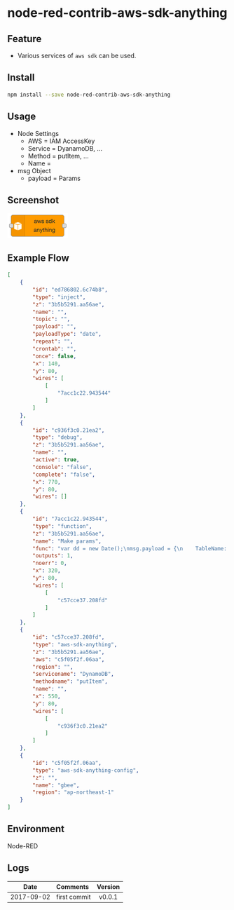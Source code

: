 # node-red-contrib-aws-sdk-anything

## Feature

* Various services of `aws sdk` can be used.

## Install

```bash
npm install --save node-red-contrib-aws-sdk-anything
```

## Usage

* Node Settings
  * AWS = IAM AccessKey
  * Service = DyanamoDB, ...
  * Method = putItem, ...
  * Name = 
* msg Object
  * payload = Params

## Screenshot

![Node](./screenshots/node.png)

## Example Flow

```json
[
    {
        "id": "ed786802.6c74b8",
        "type": "inject",
        "z": "3b5b5291.aa56ae",
        "name": "",
        "topic": "",
        "payload": "",
        "payloadType": "date",
        "repeat": "",
        "crontab": "",
        "once": false,
        "x": 140,
        "y": 80,
        "wires": [
            [
                "7acc1c22.943544"
            ]
        ]
    },
    {
        "id": "c936f3c0.21ea2",
        "type": "debug",
        "z": "3b5b5291.aa56ae",
        "name": "",
        "active": true,
        "console": "false",
        "complete": "false",
        "x": 770,
        "y": 80,
        "wires": []
    },
    {
        "id": "7acc1c22.943544",
        "type": "function",
        "z": "3b5b5291.aa56ae",
        "name": "Make params",
        "func": "var dd = new Date();\nmsg.payload = {\n    TableName: \"test\",\n    Item: {\n        id: {\n            S: \"datetime\" + dd\n        },\n        timestamp: {\n            N: \"100\"\n        },\n        json: {\n            S: '{\"hoge\":\"value\"}'\n        }\n    }\n};\nreturn msg;",
        "outputs": 1,
        "noerr": 0,
        "x": 320,
        "y": 80,
        "wires": [
            [
                "c57cce37.208fd"
            ]
        ]
    },
    {
        "id": "c57cce37.208fd",
        "type": "aws-sdk-anything",
        "z": "3b5b5291.aa56ae",
        "aws": "c5f05f2f.06aa",
        "region": "",
        "servicename": "DynamoDB",
        "methodname": "putItem",
        "name": "",
        "x": 550,
        "y": 80,
        "wires": [
            [
                "c936f3c0.21ea2"
            ]
        ]
    },
    {
        "id": "c5f05f2f.06aa",
        "type": "aws-sdk-anything-config",
        "z": "",
        "name": "gbee",
        "region": "ap-northeast-1"
    }
]
```

## Environment

Node-RED

## Logs

|Date|Comments|Version|
|:--:|:-------|:-----:|
|2017-09-02|first commit|v0.0.1|
